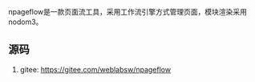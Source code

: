 npageflow是一款页面流工具，采用工作流引擎方式管理页面，模块渲染采用nodom3。  

## 源码
1. gitee:  https://gitee.com/weblabsw/npageflow  
